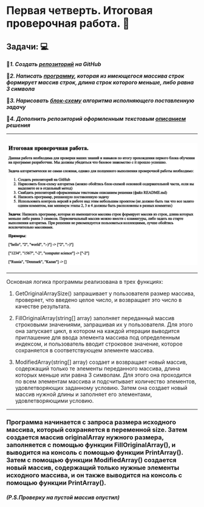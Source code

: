 # Первая четверть. Итоговая проверочная работа. :floppy_disk:

## Задачи: :computer:


:red_circle:***1. Создать [репозиторий](https://github.com/NorthernAvenue/final_test_work) на GitHub***

:red_circle:***2. Написать [программу](/final_task/Program.cs), которая из имеющегося массива строк формирует массив строк, длина строк которого меньше, либо равна 3 символа***

:red_circle:***3. Нарисовать [блок-схему](блок-схема) алгоритма исполняющего поставленную задачу***

:red_circle:***4. Дополнить репозиторий оформленным текстовым [описанием](описание) решения***

***
### ![Задачи](/img/final_task.png)
***

Основная логика программы реализована в трех функциях:

1. GetOriginalArraySize() запрашивает у пользователя размер массива, проверяет, что введено целое число, и возвращает это число в качестве результата.

2. FillOriginalArray(string[] array) заполняет переданный массив строковыми значениями, запрашивая их у пользователя. Для этого она запускает цикл, в котором на каждой итерации выводится приглашение для ввода элемента массива под определенным индексом, и пользователь вводит строковое значение, которое сохраняется в соответствующем элементе массива.

3. ModifiedArray(string[] array) создает и возвращает новый массив, содержащий только те элементы переданного массива, длина которых меньше или равна 3 символам. Для этого она проходится по всем элементам массива и подсчитывает количество элементов, удовлетворяющих заданному условию. Затем она создает новый массив нужной длины и заполняет его элементами, удовлетворяющими условию.
***
### Программа начинается с запроса размера исходного массива, который сохраняется в переменной size. Затем создается массив originalArray нужного размера, заполняется с помощью функции FillOriginalArray(), и выводится на консоль с помощью функции PrintArray(). Затем с помощью функции ModifiedArray() создается новый массив, содержащий только нужные элементы исходного массива, и он также выводится на консоль с помощью функции PrintArray().

##### (P.S.Проверку на пустой массив опустил)









